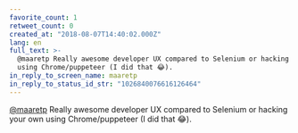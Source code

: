 ```yaml
---
favorite_count: 1
retweet_count: 0
created_at: "2018-08-07T14:40:02.000Z"
lang: en
full_text: >-
  @maaretp Really awesome developer UX compared to Selenium or hacking your own
  using Chrome/puppeteer (I did that 😂).
in_reply_to_screen_name: maaretp
in_reply_to_status_id_str: "1026840076616126464"
---
```


[@maaretp](https://twitter.com/maaretp) Really awesome developer UX compared to
Selenium or hacking your own using Chrome/puppeteer (I did that 😂).
